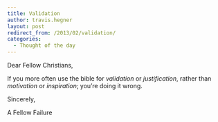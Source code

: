 ```yaml
---
title: Validation
author: travis.hegner
layout: post
redirect_from: /2013/02/validation/
categories:
  - Thought of the day
---
```

Dear Fellow Christians,

If you more often use the bible for *validation* or *justification*, rather than *motivation* or *inspiration*; you&#8217;re doing it wrong.

Sincerely,

A Fellow Failure
